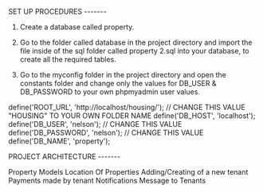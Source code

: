SET UP PROCEDURES -------

1. Create a database called property.
2. Go to the folder called database in the project directory and import the file inside of the sql folder called property 2.sql into your database, to create all the required tables.



3. Go to the myconfig folder in the project directory and open the constants folder and change only the values for DB_USER & DB_PASSWORD to your own phpmyadmin user values.


define('ROOT_URL', 'http://localhost/housing/');  // CHANGE THIS VALUE "HOUSING" TO YOUR OWN FOLDER NAME
define('DB_HOST', 'localhost');    
define('DB_USER', 'nelson');    // CHANGE THIS VALUE
define('DB_PASSWORD', 'nelson');  // CHANGE THIS VALUE
define('DB_NAME', 'property');


PROJECT ARCHITECTURE -------

Property Models
Location Of Properties
Adding/Creating of a new tenant
Payments made by tenant
Notifications Message to Tenants